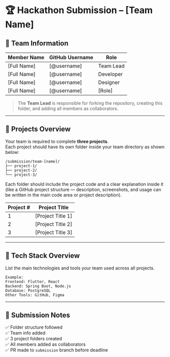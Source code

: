 # 🏆 Hackathon Submission – [Team Name]

## 👥 Team Information

| Member Name | GitHub Username | Role |
|--------------|----------------|------|
| [Full Name] | [@username] | Team Lead |
| [Full Name] | [@username] | Developer |
| [Full Name] | [@username] | Designer |
| [Full Name] | [@username] | [Role] |

> The **Team Lead** is responsible for forking the repository, creating this folder, and adding all members as collaborators.

---

## 🚀 Projects Overview

Your team is required to complete **three projects**.  
Each project should have its own folder inside your team directory as shown below:

```
/submission/team-[name]/
├── project-1/
├── project-2/
└── project-3/
```

Each folder should include the project code and a clear explanation inside it (like a GitHub project structure — description, screenshots, and usage can be written in the main code area or project description).

| Project # | Project Title | 
|------------|----------------|
| 1 | [Project Title 1] | 
| 2 | [Project Title 2] | 
| 3 | [Project Title 3] |

---

## 🧱 Tech Stack Overview

List the main technologies and tools your team used across all projects.

```
Example:
Frontend: Flutter, React  
Backend: Spring Boot, Node.js  
Database: PostgreSQL  
Other Tools: GitHub, Figma
```

---

## 🏁 Submission Notes

✅ Folder structure followed  
✅ Team info added  
✅ 3 project folders created  
✅ All members added as collaborators  
✅ PR made to `submission` branch before deadline

